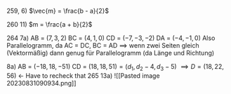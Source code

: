 259, 6)
$\vec{m} = \frac{b - a}{2}$ 

260 11)
$m = \frac{a + b}{2}$

264 7a)
AB = $(7, 3, 2)$
BC = $(4, 1, 0)$
CD = $(-7, -3, -2)$
DA = $(-4, -1, 0)$
Also Parallelogramm, da AC = DC, BC = AD
$\implies$ wenn zwei Seiten gleich (Vektormäßig) dann genug für Parallelogramm (da Länge und Richtung)

8a)
AB = $(-18, 18, -51)$ 
CD = $(18, 18, 51) = (d_1, d_2 - 4, d_3 - 5)$
$\implies D = (18, 22, 56)$ <- Have to recheck that
265 13a)
![[Pasted image 20230831090934.png]]
